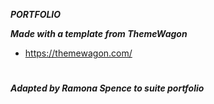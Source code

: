 ***PORTFOLIO***

***Made with a template from ThemeWagon***
* https://themewagon.com/
#
#
#
***Adapted by Ramona Spence to suite portfolio***
